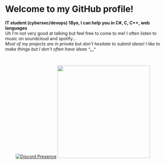 # Welcome to my GitHub profile!

**IT student (cybersec/devops) 18yo, I can help you in C#, C, C++, web languages**
<br>
Uh I'm not very good at talking but feel free to come to me! I often listen to music on soundcloud and spotify...
<br>
*Most of my projects are in private but don't hesitate to submit ideas! I like to make things but I don't often have ideas ^__^*

<br> <p align="center">
[![Discord Presence](https://lanyard.cnrad.dev/api/758405376718274590?theme=light&bg=db99e1&hideDiscrim=true&borderRadius=20px&idleMessage=Plays%20with%20a%20stick)](https://discord.com/users/758405376718274590)
 <img src="https://cdn.discordapp.com/attachments/759495663275999283/1109563181673746442/24810d589a014f58311c558b35576f8e-removebg-preview.png" width="300px">
</p>

